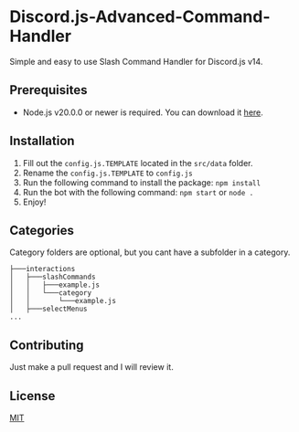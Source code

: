 # Discord.js-Advanced-Command-Handler

Simple and easy to use Slash Command Handler for Discord.js v14.

## Prerequisites
- Node.js v20.0.0 or newer is required. You can download it [here](https://nodejs.org/en/download/).

## Installation
1. Fill out the `config.js.TEMPLATE` located in the `src/data` folder.
2. Rename the `config.js.TEMPLATE` to `config.js`
3. Run the following command to install the package: `npm install`
4. Run the bot with the following command: `npm start` or `node .`
5. Enjoy!

## Categories
Category folders are optional, but you cant have a subfolder in a category.
```
├───interactions
│   ├───slashCommands
│   │   ├───example.js
│   │   └───category
│   │       └───example.js
│   ├───selectMenus
...
```

## Contributing
Just make a pull request and I will review it.

## License
[MIT](https://choosealicense.com/licenses/mit/)
